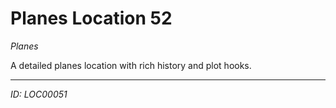 # Planes Location 52

*Planes*

A detailed planes location with rich history and plot hooks.

---
*ID: LOC00051*